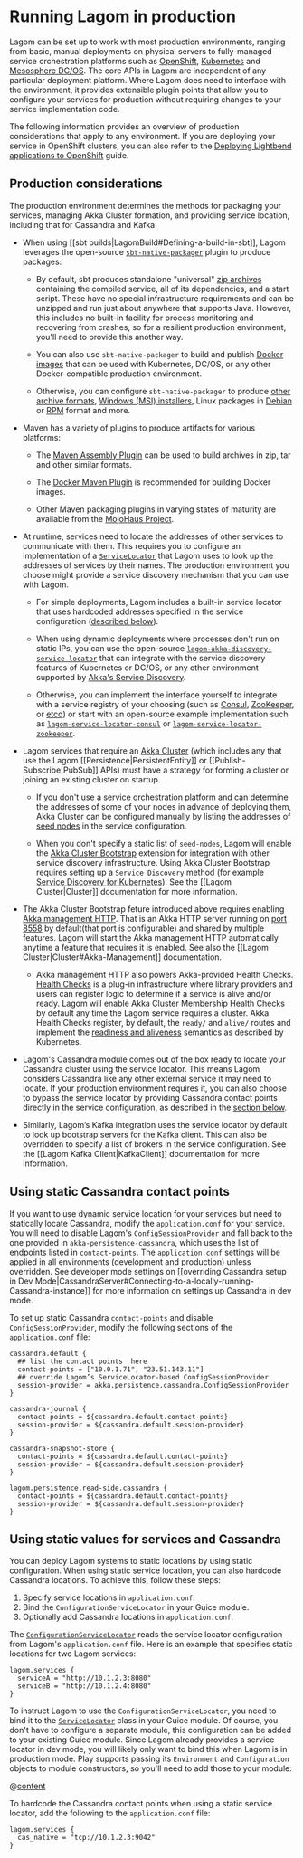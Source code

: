# Running Lagom in production

Lagom can be set up to work with most production environments, ranging from basic, manual deployments on physical servers to fully-managed service orchestration platforms such as [OpenShift](https://www.openshift.com/), [Kubernetes](https://kubernetes.io/) and [Mesosphere DC/OS](https://dcos.io/). The core APIs in Lagom are independent of any particular deployment platform. Where Lagom does need to interface with the environment, it provides extensible plugin points that allow you to configure your services for production without requiring changes to your service implementation code.

The following information provides an overview of production considerations that apply to any environment. If you are deploying your service in OpenShift clusters, you can also refer to the [Deploying Lightbend applications to OpenShift](https://developer.lightbend.com/guides/openshift-deployment/) guide.

## Production considerations

The production environment determines the methods for packaging your services, managing Akka Cluster formation, and providing service location, including that for Cassandra and Kafka:

* When using [[sbt builds|LagomBuild#Defining-a-build-in-sbt]], Lagom leverages the open-source [`sbt-native-packager`](https://www.scala-sbt.org/sbt-native-packager/) plugin to produce packages:

    * By default, sbt produces standalone "universal" [zip archives](https://www.scala-sbt.org/sbt-native-packager/formats/universal.html) containing the compiled service, all of its dependencies, and a start script. These have no special infrastructure requirements and can be unzipped and run just about anywhere that supports Java. However, this includes no built-in facility for process monitoring and recovering from crashes, so for a resilient production environment, you'll need to provide this another way.

    * You can also use `sbt-native-packager` to build and publish [Docker images](https://developer.lightbend.com/docs/lightbend-orchestration/current/building.html) that can be used with Kubernetes, DC/OS, or any other Docker-compatible production environment.

    * Otherwise, you can configure `sbt-native-packager` to produce [other archive formats](https://www.scala-sbt.org/sbt-native-packager/formats/universal.html#build), [Windows (MSI) installers](https://www.scala-sbt.org/sbt-native-packager/formats/windows.html), Linux packages in [Debian](https://www.scala-sbt.org/sbt-native-packager/formats/debian.html) or [RPM](https://www.scala-sbt.org/sbt-native-packager/formats/rpm.html) format and more.

* Maven has a variety of plugins to produce artifacts for various platforms:

    * The [Maven Assembly Plugin](http://maven.apache.org/plugins/maven-assembly-plugin/) can be used to build archives in zip, tar and other similar formats.

    * The [Docker Maven Plugin](https://dmp.fabric8.io/) is recommended for building Docker images.

    * Other Maven packaging plugins in varying states of maturity are available from the [MojoHaus Project](https://www.mojohaus.org/plugins.html).

* At runtime, services need to locate the addresses of other services to communicate with them. This requires you to configure an implementation of a [`ServiceLocator`](api/index.html?com/lightbend/lagom/javadsl/api/ServiceLocator.html) that Lagom uses to look up the addresses of services by their names. The production environment you choose might provide a service discovery mechanism that you can use with Lagom.

    * For simple deployments, Lagom includes a built-in service locator that uses hardcoded addresses specified in the service configuration ([described below](#Using-static-values-for-services-and-Cassandra)).

    * When using dynamic deployments where processes don't run on static IPs, you can use the open-source [`lagom-akka-discovery-service-locator`](https://github.com/lagom/lagom-akka-discovery-service-locator)  that can integrate with the service discovery features of Kubernetes or DC/OS, or any other environment supported by [Akka's Service Discovery](https://doc.akka.io/docs/akka/2.5/discovery/index.html).

    * Otherwise, you can implement the interface yourself to integrate with a service registry of your choosing (such as [Consul](https://www.consul.io/), [ZooKeeper](https://zookeeper.apache.org/), or [etcd](https://coreos.com/etcd/)) or start with an open-source example implementation such as [`lagom-service-locator-consul`](https://github.com/jboner/lagom-service-locator-consul) or [`lagom-service-locator-zookeeper`](https://github.com/jboner/lagom-service-locator-zookeeper).

* Lagom services that require an [Akka Cluster](https://doc.akka.io/docs/akka/current/cluster-usage.html) (which includes any that use the Lagom [[Persistence|PersistentEntity]] or [[Publish-Subscribe|PubSub]] APIs) must have a strategy for forming a cluster or joining an existing cluster on startup.

    * If you don't use a service orchestration platform and can determine the addresses of some of your nodes in advance of deploying them, Akka Cluster can be configured manually by listing the addresses of [seed nodes](https://doc.akka.io/docs/akka/current/cluster-usage.html#joining-to-seed-nodes) in the service configuration.

    * When you don't specify a static list of `seed-nodes`, Lagom will enable the [Akka Cluster Bootstrap](https://developer.lightbend.com/docs/akka-management/current/bootstrap.html) extension for integration with other service discovery infrastructure. Using Akka Cluster Bootstrap requires setting up a `Service Discovery` method (for example [Service Discovery for Kubernetes](https://developer.lightbend.com/docs/akka-management/current/discovery/kubernetes.html)). See the [[Lagom Cluster|Cluster]] documentation for more information.

* The Akka Cluster Bootstrap feture introduced above requires enabling [Akka management HTTP](https://developer.lightbend.com/docs/akka-management/current/). That is an Akka HTTP server running on [port 8558](https://github.com/akka/akka-management/blob/v1.0.0-RC3/management/src/main/resources/reference.conf#L17) by default(that port is configurable) and shared by multiple features. Lagom will start the Akka management HTTP automatically anytime a feature that requires it is enabled. See also the [[Lagom Cluster|Cluster#Akka-Management]] documentation.

    * Akka management HTTP also powers Akka-provided Health Checks. [Health Checks](https://developer.lightbend.com/docs/akka-management/current/healthchecks.html) is a plug-in infrastructure where library providers and users can register logic to determine if a service is alive and/or ready. Lagom will enable Akka Cluster Membership Health Checks by default any time the Lagom service requires a cluster. Akka Health Checks register, by default, the `ready/` and `alive/` routes and implement the [readiness and aliveness](https://kubernetes.io/docs/concepts/workloads/pods/pod-lifecycle/#container-probes) semantics as described by Kubernetes.

* Lagom's Cassandra module comes out of the box ready to locate your Cassandra cluster using the service locator. This means Lagom considers Cassandra like any other external service it may need to locate. If your production environment requires it, you can also choose to bypass the service locator by providing Cassandra contact points directly in the service configuration, as described in the [section below](#Using-static-Cassandra-contact-points).

* Similarly, Lagom’s Kafka integration uses the service locator by default to look up bootstrap servers for the Kafka client. This can also be overridden to specify a list of brokers in the service configuration. See the [[Lagom Kafka Client|KafkaClient]] documentation for more information.

## Using static Cassandra contact points

If you want to use dynamic service location for your services but need to statically locate Cassandra, modify the `application.conf` for your service. You will need to disable Lagom's `ConfigSessionProvider` and fall back to the one provided in `akka-persistence-cassandra`, which uses the list of endpoints listed in `contact-points`. The `application.conf` settings will be applied in all environments (development and production) unless overridden. See developer mode settings on [[overriding Cassandra setup in Dev Mode|CassandraServer#Connecting-to-a-locally-running-Cassandra-instance]] for more information on settings up Cassandra in dev mode.

To set up static Cassandra `contact-points` and disable `ConfigSessionProvider`, modify the following sections of the `application.conf` file:

```
cassandra.default {
  ## list the contact points  here
  contact-points = ["10.0.1.71", "23.51.143.11"]
  ## override Lagom’s ServiceLocator-based ConfigSessionProvider
  session-provider = akka.persistence.cassandra.ConfigSessionProvider
}

cassandra-journal {
  contact-points = ${cassandra.default.contact-points}
  session-provider = ${cassandra.default.session-provider}
}

cassandra-snapshot-store {
  contact-points = ${cassandra.default.contact-points}
  session-provider = ${cassandra.default.session-provider}
}

lagom.persistence.read-side.cassandra {
  contact-points = ${cassandra.default.contact-points}
  session-provider = ${cassandra.default.session-provider}
}
```

## Using static values for services and Cassandra

You can deploy Lagom systems to static locations by using static configuration. When using static service location, you can also hardcode Cassandra locations. To achieve this, follow these steps:

1. Specify service locations in `application.conf`.
2. Bind the `ConfigurationServiceLocator` in your Guice module.
3. Optionally add Cassandra locations in `application.conf`.

The [`ConfigurationServiceLocator`](api/index.html?com/lightbend/lagom/javadsl/client/ConfigurationServiceLocator.html) reads the service locator configuration from Lagom's `application.conf` file.  Here is an example that specifies static locations for two Lagom services:

```
lagom.services {
  serviceA = "http://10.1.2.3:8080"
  serviceB = "http://10.1.2.4:8080"
}
```

To instruct Lagom to use the `ConfigurationServiceLocator`, you need to bind it to the [`ServiceLocator`](api/index.html?com/lightbend/lagom/javadsl/api/ServiceLocator.html) class in your Guice module. Of course, you don't have to configure a separate module, this configuration can be added to your existing Guice module. Since Lagom already provides a service locator in dev mode, you will likely only want to bind this when Lagom is in production mode.  Play supports passing its `Environment` and `Configuration` objects to module constructors, so you'll need to add those to your module:

@[content](code/docs/production/ConfigurationServiceLocatorModule.java)


To hardcode the Cassandra contact points when using a static service locator, add the following to the `application.conf` file:

```
lagom.services {
  cas_native = "tcp://10.1.2.3:9042"
}
```
